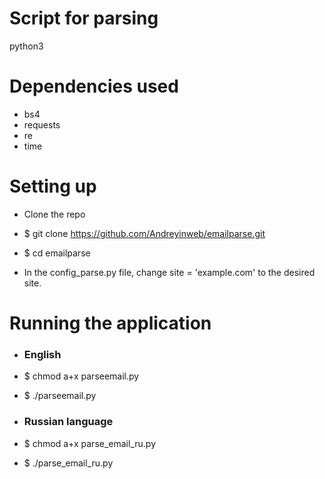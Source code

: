 # Script for parsing 

python3

# Dependencies used
* bs4
* requests
* re
* time

# Setting up

* Clone the repo
* $ git clone <https://github.com/Andreyinweb/emailparse.git>
* $ cd emailparse

* In the config_parse.py file, change site = 'example.com' to the desired site.

# Running the application

* ### English
* $ chmod a+x parseemail.py
* $ ./parseemail.py

* ### Russian language
* $ chmod a+x parse_email_ru.py
* $ ./parse_email_ru.py

